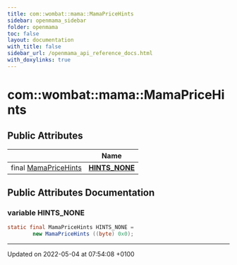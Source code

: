 ```yaml
---
title: com::wombat::mama::MamaPriceHints
sidebar: openmama_sidebar
folder: openmama
toc: false
layout: documentation
with_title: false
sidebar_url: /openmama_api_reference_docs.html
with_doxylinks: true
---
```


# com::wombat::mama::MamaPriceHints





## Public Attributes

|                | Name           |
| -------------- | -------------- |
| final [MamaPriceHints](classcom_1_1wombat_1_1mama_1_1MamaPriceHints.html) | **[HINTS_NONE](classcom_1_1wombat_1_1mama_1_1MamaPriceHints.html#variable-hints-none)**  |

## Public Attributes Documentation

### variable HINTS_NONE

```java
static final MamaPriceHints HINTS_NONE =
        new MamaPriceHints ((byte) 0x0);
```


-------------------------------

Updated on 2022-05-04 at 07:54:08 +0100